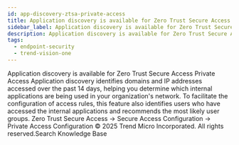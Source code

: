```yaml
---
id: app-discovery-ztsa-private-access
title: Application discovery is available for Zero Trust Secure Access Private Access
sidebar_label: Application discovery is available for Zero Trust Secure Access Private Access
description: Application discovery is available for Zero Trust Secure Access Private Access
tags:
  - endpoint-security
  - trend-vision-one
---
```


 Application discovery is available for Zero Trust Secure Access Private Access Application discovery identifies domains and IP addresses accessed over the past 14 days, helping you determine which internal applications are being used in your organization's network. To facilitate the configuration of access rules, this feature also identifies users who have accessed the internal applications and recommends the most likely user groups. Zero Trust Secure Access → Secure Access Configuration → Private Access Configuration © 2025 Trend Micro Incorporated. All rights reserved.Search Knowledge Base